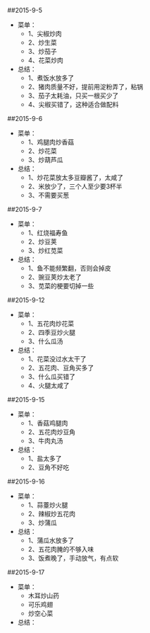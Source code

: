 ##2015-9-5
- 菜单：
	- 1、尖椒炒肉
	- 2、炒生菜
	- 3、炒茄子
	- 4、花菜炒肉
- 总结：
	- 1、煮饭水放多了
	- 2、猪肉质量不好，提前用淀粉弄了，粘锅
	- 3、茄子太耗油，只买一根买少了
	- 4、尖椒买错了，这种适合做配料

##2015-9-6
- 菜单：
	- 1、鸡腿肉炒香菇
	- 2、炒花菜
	- 3、炒葫芦瓜
- 总结：
	- 1、炒花菜放太多豆瓣酱了，太咸了
	- 2、米放少了，三个人至少要3杯半
	- 3、不需要买葱

##2015-9-7
- 菜单：
	- 1、红烧福寿鱼
	- 2、炒豆荚
	- 3、炒红苋菜
- 总结：
	- 1、鱼不能频繁翻，否则会掉皮
	- 2、豌豆荚炒太老了
	- 3、苋菜的梗要切掉一些

##2015-9-12
- 菜单：
	- 1、五花肉炒花菜
	- 2、四季豆炒火腿
	- 3、什么瓜汤
- 总结：
	- 1、花菜没过水太干了
	- 2、五花肉、豆角买多了
	- 3、什么瓜买错了
	- 4、火腿太咸了

##2015-9-15
- 菜单：
	- 1、香菇鸡腿肉
	- 2、五花肉炒豆角
	- 3、牛肉丸汤
- 总结：
	- 1、盐太多了
	- 2、豆角不好吃

##2015-9-16
- 菜单：
	- 1、蒜薹炒火腿
	- 2、辣椒炒五花肉
	- 3、炒蒲瓜
- 总结：
	- 1、蒲瓜水放多了
	- 2、五花肉腌的不够入味
	- 3、饭煮晚了，手动放气，有点软

##2015-9-17
- 菜单：
	- 木耳炒山药
	- 可乐鸡翅
	- 炒空心菜
- 总结：
	











